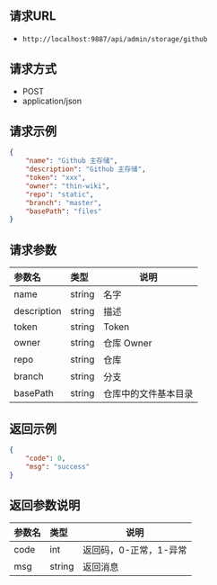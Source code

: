 
## 请求URL
- `http://localhost:9887/api/admin/storage/github`

## 请求方式
- POST
- application/json

## 请求示例

``` json
{
    "name": "Github 主存储", 
    "description": "Github 主存储", 
    "token": "xxx", 
    "owner": "thin-wiki", 
    "repo": "static", 
    "branch": "master", 
    "basePath": "files"
}
```

## 请求参数

|参数名|类型|说明|
|:-----  |:-----|-----|
|name |string   | 名字  |
|description |string   | 描述  |
|token |string   | Token  |
|owner |string   | 仓库 Owner  |
|repo |string   | 仓库  |
|branch |string   | 分支  |
|basePath |string   | 仓库中的文件基本目录  |

## 返回示例

``` json
{
    "code": 0, 
    "msg": "success"
}
```

## 返回参数说明

|参数名|类型|说明|
|:-----  |:-----|-----                           |
|code |int   |返回码，0-正常，1-异常  |
|msg |string   | 返回消息  |





